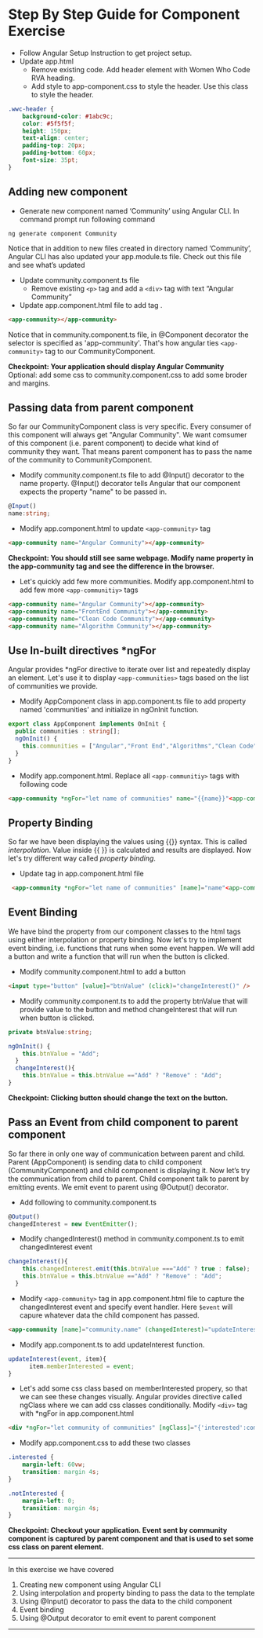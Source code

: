 # Step By Step Guide for Component Exercise

* Follow Angular Setup Instruction to get project setup.
* Update app.html
  * Remove existing code. Add header element with Women Who Code RVA heading.
  * Add style to app-component.css to style the header. Use this class to style the header.
```css
.wwc-header {
    background-color: #1abc9c;
    color: #5f5f5f;
    height: 150px;
    text-align: center;
    padding-top: 20px;
    padding-bottom: 60px;
    font-size: 35pt;
}
```
## Adding new component
* Generate new component named ‘Community’ using Angular CLI. In command prompt run following command
```
ng generate component Community
```
 Notice that in addition to new files created in directory named ‘Community’, Angular CLI has also updated your app.module.ts file. Check out this file and see what’s updated
* Update community.component.ts file
  * Remove existing ```<p>``` tag and add a ```<div>``` tag with text “Angular Community”
* Update app.component.html file to add tag <app-community>. 
```html
<app-community></app-community>
```
Notice that in community.component.ts file, in @Component decorator the selector is specified as 'app-community'. That's how angular ties ```<app-community>``` tag to our CommunityComponent.

__Checkpoint: Your application should display Angular Community__
Optional: add some css to community.component.css to add some broder and margins.

## Passing data from parent component

So far our CommunityComponent class is very specific. Every consumer of this component will always get "Angular Community". We want comsumer of this component (i.e. parent component) to decide what kind of community they want. That means parent component has to pass the name of the community to CommunityComponent.
* Modify community.component.ts file to add @Input() decorator to the name property. @Input() decorator tells Angular that our component expects the property "name" to be passed in.
```Typescript
@Input()
name:string;
```
* Modify app.component.html to update ```<app-community>``` tag
```html
<app-community name="Angular Community"></app-community>
```
__Checkpoint: You should still see same webpage. Modify name property in the app-community tag and see the difference in the browser.__

* Let's quickly add few more communities. Modify app.component.html to add few more ```<app-communitiy>``` tags

```html
<app-community name="Angular Community"></app-community>
<app-community name="FrontEnd Community"></app-community>
<app-community name="Clean Code Community"></app-community>
<app-community name="Algorithm Community"></app-community>
```

## Use In-built directives *ngFor

Angular provides *ngFor directive to iterate over list and repeatedly display an element. Let's use it to display ```<app-communities>``` tags based on the list of communities we provide.

* Modify AppComponent class in app.component.ts file to add property named 'communities' and initialize in ngOnInit function.

```Typescript
export class AppComponent implements OnInit {
  public communities : string[];
  ngOnInit() {
    this.communities = ["Angular","Front End","Algorithms","Clean Code","Java"];
  }
}
```
* Modify app.component.html. Replace all ```<app-communitiy>``` tags with following code

```html
<app-community *ngFor="let name of communities" name="{{name}}"<app-community>
```

## Property Binding 

So far we have been displaying the values using {{}} syntax. This is called <i>interpolation</i>. Value inside {{ }} is calculated and results are displayed. Now let's try different way called <i>property binding</i>. 
* Update <app-community> tag in app.component.html file 

```html
 <app-community *ngFor="let name of communities" [name]="name"<app-community>
```

## Event Binding
We have bind the property from our component classes to the html tags using either interpolation or property binding. Now let's try to implement event binding, i.e. functions that runs when some event happen. We will add a button and write a function that will run when the button is clicked.

* Modify community.component.html to add a button

```html
<input type="button" [value]="btnValue" (click)="changeInterest()" />
```
* Modify community.component.ts to add the property btnValue that will provide value to the button and method changeInterest that will run when button is clicked.

```Typescript
private btnValue:string;
```

```Typescript
ngOnInit() {
    this.btnValue = "Add";
  }
  changeInterest(){
    this.btnValue = this.btnValue =="Add" ? "Remove" : "Add"; 
}
```
__Checkpoint: Clicking button should change the text on the button.__


## Pass an Event from child component to parent component

So far there in only one way of communication between parent and child. Parent (AppComponent) is sending data to child component (CommunityComponent) and child component is displaying it. Now let’s try the communication from child to parent. Child component talk to parent by emitting events. We emit event to parent using @Output() decorator. 

* Add following to community.component.ts

```Typescript
@Output()
changedInterest = new EventEmitter();
```
* Modify changedInterest() method in community.component.ts to emit changedInterest event

```Typescript
changeInterest(){
    this.changedInterest.emit(this.btnValue ==="Add" ? true : false);
    this.btnValue = this.btnValue =="Add" ? "Remove" : "Add";
  }
```

* Modify ```<app-community>``` tag in app.component.html file to capture the changedInterest event and specify event handler. Here ```$event``` will capure whatever data the child component has passed.

```html
<app-community [name]="community.name" (changedInterest)="updateInterest($event, community)"></app-community>
```

* Modify app.component.ts to add updateInterest function.

```Typescript
updateInterest(event, item){
      item.memberInterested = event;
}
```
* Let's add some css class based on memberInterested propery, so that we can see these changes visually. Angular provides directive called ngClass where we can add css classes conditionally. Modify ```<div>``` tag with *ngFor in app.component.html

```html
<div *ngFor="let community of communities" [ngClass]="{'interested':community.memberInterested, 'notInterested':!community.memberInterested}">
```

* Modify app.component.css to add these two classes

```css
.interested {
    margin-left: 60vw;
    transition: margin 4s;
}

.notInterested {
    margin-left: 0;
    transition: margin 4s;
}

```
__Checkpoint: Checkout your application. Event sent by community component is captured by parent component and that is used to set some css class on parent element.__

___
In this exercise we have covered

  1. Creating new component using Angular CLI
  2. Using interpolation and property binding to pass the data to the template
  3. Using @Input() decorator to pass the data to the child component
  4. Event binding
  5. Using @Output decorator to emit event to parent component
___

